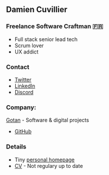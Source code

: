 ## Damien Cuvillier
### Freelance Software Craftman 🇫🇷

* Full stack senior lead tech
* Scrum lover
* UX addict



### Contact

* [Twitter](https://twitter.com/damiencuvillier)
* [LinkedIn](https://www.linkedin.com/in/damiencuvillier/)
* [Discord](https://discordapp.com/users/damiencuvillier#2968)



### Company: 
[Gotan](https://gotan.io) - Software & digital projects
* [GitHub](https://github.com/gotandev)



### Details

* Tiny [personal homepage](https://damiencuvillier.com)
* [CV](https://damiencuvillier.com/cv) - Not regulary up to date
